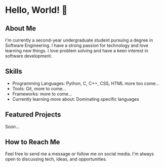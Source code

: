 # Hello, World! 👋

## About Me
I'm currently a second-year undergraduate student pursuing a degree in Software Engineering. I have a strong passion for technology and love learning new things. I love problem solving and have a keen interest in software development.

## Skills
- Programming Languages: Python, C, C++, CSS, HTML more too come...
- Tools: Git, more to come...
- Frameworks: more to come...
- Currently learning more about: Dominating specific languages

## Featured Projects
Soon...

## How to Reach Me
Feel free to send me a message or follow me on social media. I'm always open to discussing tech, ideas, and opportunities.


<!---
gsousa5/gsousa5 is a ✨ special ✨ repository because its `README.md` (this file) appears on your GitHub profile.
You can click the Preview link to take a look at your changes.
--->
